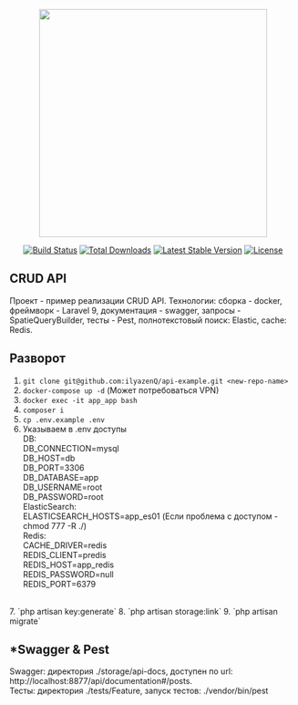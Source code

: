 <p align="center"><a href="https://laravel.com" target="_blank"><img src="https://raw.githubusercontent.com/laravel/art/master/logo-lockup/5%20SVG/2%20CMYK/1%20Full%20Color/laravel-logolockup-cmyk-red.svg" width="400"></a></p>

<p align="center">
<a href="https://travis-ci.org/laravel/framework"><img src="https://travis-ci.org/laravel/framework.svg" alt="Build Status"></a>
<a href="https://packagist.org/packages/laravel/framework"><img src="https://img.shields.io/packagist/dt/laravel/framework" alt="Total Downloads"></a>
<a href="https://packagist.org/packages/laravel/framework"><img src="https://img.shields.io/packagist/v/laravel/framework" alt="Latest Stable Version"></a>
<a href="https://packagist.org/packages/laravel/framework"><img src="https://img.shields.io/packagist/l/laravel/framework" alt="License"></a>
</p>

## CRUD API

Проект - пример реализации CRUD API. 
Технологии: сборка - docker, фреймворк - Laravel 9, 
документация - swagger, запросы - SpatieQueryBuilder, тесты - Pest, полнотекстовый поиск: Elastic, cache: Redis.

## Разворот

1. `git clone git@github.com:ilyazenQ/api-example.git
   <new-repo-name>`
2. `docker-compose up -d` (Может потребоваться VPN)
3. `docker exec -it app_app bash`
4. `composer i`
5. `cp .env.example .env`
6. Указываем в .env доступы<br>
DB: <br>
DB_CONNECTION=mysql  <br>
   DB_HOST=db <br>
   DB_PORT=3306 <br>
   DB_DATABASE=app <br>
   DB_USERNAME=root<br>
   DB_PASSWORD=root<br>
ElasticSearch: <br> 
   ELASTICSEARCH_HOSTS=app_es01
   (Если проблема с доступом - chmod 777 -R ./) <br>
Redis:<br>
   CACHE_DRIVER=redis<br>
   REDIS_CLIENT=predis<br>
   REDIS_HOST=app_redis<br>
   REDIS_PASSWORD=null<br>
   REDIS_PORT=6379<br>
<br>
7. `php artisan key:generate`
8. `php artisan storage:link`
9. `php artisan migrate`

## *Swagger & Pest

Swagger: директория ./storage/api-docs, доступен по url: http://localhost:8877/api/documentation#/posts. <br>
Тесты: директория ./tests/Feature, запуск тестов: ./vendor/bin/pest

